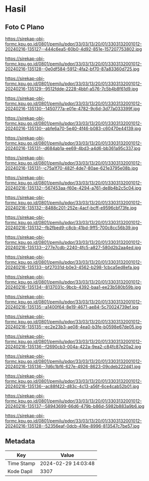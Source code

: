 # Hasil

## Foto C Plano

https://sirekap-obj-formc.kpu.go.id/0801/pemilu/pdpr/33/03/13/20/01/3303132001012-20240216-135127--444c6ea5-60b0-4d92-851e-157207753802.jpg

https://sirekap-obj-formc.kpu.go.id/0801/pemilu/pdpr/33/03/13/20/01/3303132001012-20240216-135128--0e0df584-5912-4fa2-bf70-87a83360d725.jpg

https://sirekap-obj-formc.kpu.go.id/0801/pemilu/pdpr/33/03/13/20/01/3303132001012-20240216-135129--9512fdde-2228-4bbf-a576-7c5b4b8f61d9.jpg

https://sirekap-obj-formc.kpu.go.id/0801/pemilu/pdpr/33/03/13/20/01/3303132001012-20240216-135130--1450777a-e01e-4782-9c6d-3d77a033399f.jpg

https://sirekap-obj-formc.kpu.go.id/0801/pemilu/pdpr/33/03/13/20/01/3303132001012-20240216-135130--abfe6a70-5e40-4f46-b083-c60470e44139.jpg

https://sirekap-obj-formc.kpu.go.id/0801/pemilu/pdpr/33/03/13/20/01/3303132001012-20240216-135131--d684ab1a-ee69-4bd3-a4d6-bb361a95c337.jpg

https://sirekap-obj-formc.kpu.go.id/0801/pemilu/pdpr/33/03/13/20/01/3303132001012-20240216-135131--c75a1f70-482f-4de7-80ae-621e3795e08b.jpg

https://sirekap-obj-formc.kpu.go.id/0801/pemilu/pdpr/33/03/13/20/01/3303132001012-20240216-135132--567453aa-f60e-4294-a761-de8b4b2c5c04.jpg

https://sirekap-obj-formc.kpu.go.id/0801/pemilu/pdpr/33/03/13/20/01/3303132001012-20240216-135132--8488c201-252e-4acf-bcff-e9596cbf73fe.jpg

https://sirekap-obj-formc.kpu.go.id/0801/pemilu/pdpr/33/03/13/20/01/3303132001012-20240216-135132--fb2fbed9-c8cb-41bd-9ff5-700c8cc56b39.jpg

https://sirekap-obj-formc.kpu.go.id/0801/pemilu/pdpr/33/03/13/20/01/3303132001012-20240216-135133--277e7cdb-2240-4fc5-a827-580d2b2aa4ed.jpg

https://sirekap-obj-formc.kpu.go.id/0801/pemilu/pdpr/33/03/13/20/01/3303132001012-20240216-135133--bf27031d-b0e3-4562-b298-1cbca5ed8efa.jpg

https://sirekap-obj-formc.kpu.go.id/0801/pemilu/pdpr/33/03/13/20/01/3303132001012-20240216-135134--8137031c-9bcb-4392-baa1-ee23b580b59b.jpg

https://sirekap-obj-formc.kpu.go.id/0801/pemilu/pdpr/33/03/13/20/01/3303132001012-20240216-135135--a1400f64-8e19-4671-ae84-5c70024739ef.jpg

https://sirekap-obj-formc.kpu.go.id/0801/pemilu/pdpr/33/03/13/20/01/3303132001012-20240216-135135--ec2e23b3-ae08-4ea0-b3fe-b0598e67de05.jpg

https://sirekap-obj-formc.kpu.go.id/0801/pemilu/pdpr/33/03/13/20/01/3303132001012-20240216-135136--f2690cb3-004a-422a-9ea2-c84fc87e20a2.jpg

https://sirekap-obj-formc.kpu.go.id/0801/pemilu/pdpr/33/03/13/20/01/3303132001012-20240216-135136--7d6c1bf6-627e-4926-8623-09cdeb222d41.jpg

https://sirekap-obj-formc.kpu.go.id/0801/pemilu/pdpr/33/03/13/20/01/3303132001012-20240216-135136--ac88f422-d83c-4c13-a56f-6ce4cab52b01.jpg

https://sirekap-obj-formc.kpu.go.id/0801/pemilu/pdpr/33/03/13/20/01/3303132001012-20240216-135137--58943699-66d6-479b-b86d-5982b883a9b6.jpg

https://sirekap-obj-formc.kpu.go.id/0801/pemilu/pdpr/33/03/13/20/01/3303132001012-20240216-135128--52356eaf-0dcb-416e-8996-813547c7be57.jpg


## Metadata

| Key        | Value               |
| ---------- | ------------------- |
| Time Stamp | 2024-02-29 14:03:48 |
| Kode Dapil | 3307                |




